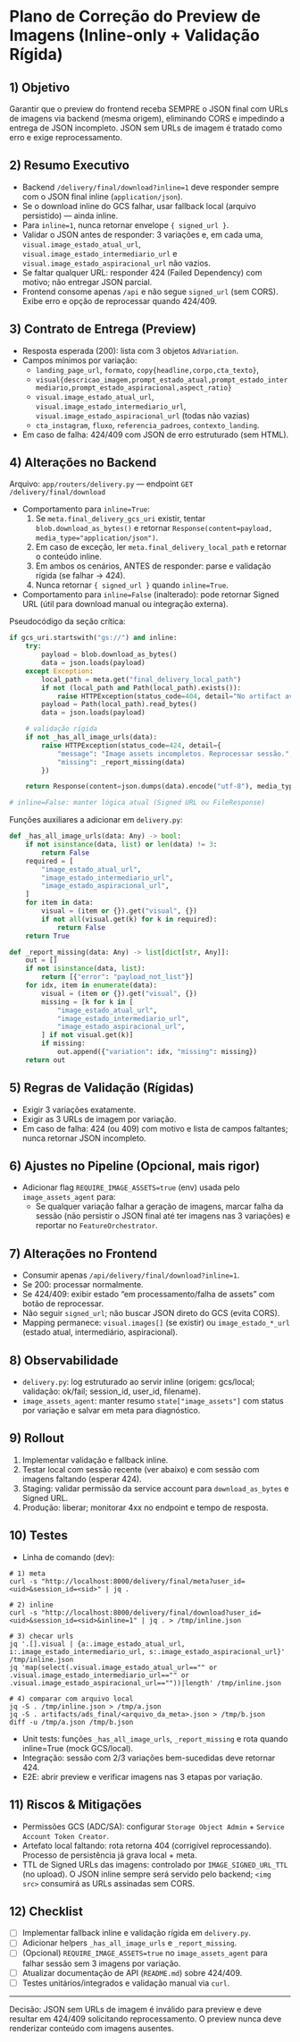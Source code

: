 # Plano de Correção do Preview de Imagens (Inline-only + Validação Rígida)

## 1) Objetivo
Garantir que o preview do frontend receba SEMPRE o JSON final com URLs de imagens via backend (mesma origem), eliminando CORS e impedindo a entrega de JSON incompleto. JSON sem URLs de imagem é tratado como erro e exige reprocessamento.

## 2) Resumo Executivo
- Backend `/delivery/final/download?inline=1` deve responder sempre com o JSON final inline (`application/json`).
- Se o download inline do GCS falhar, usar fallback local (arquivo persistido) — ainda inline.
- Para `inline=1`, nunca retornar envelope `{ signed_url }`.
- Validar o JSON antes de responder: 3 variações e, em cada uma, `visual.image_estado_atual_url`, `visual.image_estado_intermediario_url` e `visual.image_estado_aspiracional_url` não vazios.
- Se faltar qualquer URL: responder 424 (Failed Dependency) com motivo; não entregar JSON parcial.
- Frontend consome apenas `/api` e não segue `signed_url` (sem CORS). Exibe erro e opção de reprocessar quando 424/409.

## 3) Contrato de Entrega (Preview)
- Resposta esperada (200): lista com 3 objetos `AdVariation`.
- Campos mínimos por variação:
  - `landing_page_url`, `formato`, `copy{headline,corpo,cta_texto}`,
  - `visual{descricao_imagem,prompt_estado_atual,prompt_estado_intermediario,prompt_estado_aspiracional,aspect_ratio}`
  - `visual.image_estado_atual_url`, `visual.image_estado_intermediario_url`, `visual.image_estado_aspiracional_url` (todas não vazias)
  - `cta_instagram`, `fluxo`, `referencia_padroes`, `contexto_landing`.
- Em caso de falha: 424/409 com JSON de erro estruturado (sem HTML).

## 4) Alterações no Backend
Arquivo: `app/routers/delivery.py` — endpoint `GET /delivery/final/download`

- Comportamento para `inline=True`:
  1. Se `meta.final_delivery_gcs_uri` existir, tentar `blob.download_as_bytes()` e retornar `Response(content=payload, media_type="application/json")`.
  2. Em caso de exceção, ler `meta.final_delivery_local_path` e retornar o conteúdo inline.
  3. Em ambos os cenários, ANTES de responder: parse e validação rígida (se falhar → 424).
  4. Nunca retornar `{ signed_url }` quando `inline=True`.
- Comportamento para `inline=False` (inalterado): pode retornar Signed URL (útil para download manual ou integração externa).

Pseudocódigo da seção crítica:
```python
if gcs_uri.startswith("gs://") and inline:
    try:
        payload = blob.download_as_bytes()
        data = json.loads(payload)
    except Exception:
        local_path = meta.get("final_delivery_local_path")
        if not (local_path and Path(local_path).exists()):
            raise HTTPException(status_code=404, detail="No artifact available for download")
        payload = Path(local_path).read_bytes()
        data = json.loads(payload)

    # validação rígida
    if not _has_all_image_urls(data):
        raise HTTPException(status_code=424, detail={
            "message": "Image assets incompletos. Reprocessar sessão.",
            "missing": _report_missing(data)
        })

    return Response(content=json.dumps(data).encode("utf-8"), media_type="application/json")

# inline=False: manter lógica atual (Signed URL ou FileResponse)
```

Funções auxiliares a adicionar em `delivery.py`:
```python
def _has_all_image_urls(data: Any) -> bool:
    if not isinstance(data, list) or len(data) != 3:
        return False
    required = [
        "image_estado_atual_url",
        "image_estado_intermediario_url",
        "image_estado_aspiracional_url",
    ]
    for item in data:
        visual = (item or {}).get("visual", {})
        if not all(visual.get(k) for k in required):
            return False
    return True

def _report_missing(data: Any) -> list[dict[str, Any]]:
    out = []
    if not isinstance(data, list):
        return [{"error": "payload_not_list"}]
    for idx, item in enumerate(data):
        visual = (item or {}).get("visual", {})
        missing = [k for k in [
            "image_estado_atual_url",
            "image_estado_intermediario_url",
            "image_estado_aspiracional_url",
        ] if not visual.get(k)]
        if missing:
            out.append({"variation": idx, "missing": missing})
    return out
```

## 5) Regras de Validação (Rígidas)
- Exigir 3 variações exatamente.
- Exigir as 3 URLs de imagem por variação.
- Em caso de falha: 424 (ou 409) com motivo e lista de campos faltantes; nunca retornar JSON incompleto.

## 6) Ajustes no Pipeline (Opcional, mais rigor)
- Adicionar flag `REQUIRE_IMAGE_ASSETS=true` (env) usada pelo `image_assets_agent` para:
  - Se qualquer variação falhar a geração de imagens, marcar falha da sessão (não persistir o JSON final até ter imagens nas 3 variações) e reportar no `FeatureOrchestrator`.

## 7) Alterações no Frontend
- Consumir apenas `/api/delivery/final/download?inline=1`.
- Se 200: processar normalmente.
- Se 424/409: exibir estado “em processamento/falha de assets” com botão de reprocessar.
- Não seguir `signed_url`; não buscar JSON direto do GCS (evita CORS).
- Mapping permanece: `visual.images[]` (se existir) ou `image_estado_*_url` (estado atual, intermediário, aspiracional).

## 8) Observabilidade
- `delivery.py`: log estruturado ao servir inline (origem: gcs/local; validação: ok/fail; session_id, user_id, filename).
- `image_assets_agent`: manter resumo `state["image_assets"]` com status por variação e salvar em meta para diagnóstico.

## 9) Rollout
1. Implementar validação e fallback inline.
2. Testar local com sessão recente (ver abaixo) e com sessão com imagens faltando (esperar 424).
3. Staging: validar permissão da service account para `download_as_bytes` e Signed URL.
4. Produção: liberar; monitorar 4xx no endpoint e tempo de resposta.

## 10) Testes
- Linha de comando (dev):
```
# 1) meta
curl -s "http://localhost:8000/delivery/final/meta?user_id=<uid>&session_id=<sid>" | jq .

# 2) inline
curl -s "http://localhost:8000/delivery/final/download?user_id=<uid>&session_id=<sid>&inline=1" | jq . > /tmp/inline.json

# 3) checar urls
jq '.[].visual | {a:.image_estado_atual_url, i:.image_estado_intermediario_url, s:.image_estado_aspiracional_url}' /tmp/inline.json
jq 'map(select(.visual.image_estado_atual_url=="" or .visual.image_estado_intermediario_url=="" or .visual.image_estado_aspiracional_url==""))|length' /tmp/inline.json

# 4) comparar com arquivo local
jq -S . /tmp/inline.json > /tmp/a.json
jq -S . artifacts/ads_final/<arquivo_da_meta>.json > /tmp/b.json
diff -u /tmp/a.json /tmp/b.json
```
- Unit tests: funções `_has_all_image_urls`, `_report_missing` e rota quando inline=True (mock GCS/local).
- Integração: sessão com 2/3 variações bem-sucedidas deve retornar 424.
- E2E: abrir preview e verificar imagens nas 3 etapas por variação.

## 11) Riscos & Mitigações
- Permissões GCS (ADC/SA): configurar `Storage Object Admin` + `Service Account Token Creator`.
- Artefato local faltando: rota retorna 404 (corrigível reprocessando). Processo de persistência já grava local + meta.
- TTL de Signed URLs das imagens: controlado por `IMAGE_SIGNED_URL_TTL` (no upload). O JSON inline sempre será servido pelo backend; `<img src>` consumirá as URLs assinadas sem CORS.

## 12) Checklist
- [ ] Implementar fallback inline e validação rígida em `delivery.py`.
- [ ] Adicionar helpers `_has_all_image_urls` e `_report_missing`.
- [ ] (Opcional) `REQUIRE_IMAGE_ASSETS=true` no `image_assets_agent` para falhar sessão sem 3 imagens por variação.
- [ ] Atualizar documentação de API (`README.md`) sobre 424/409.
- [ ] Testes unitários/integrados e validação manual via `curl`.

---

Decisão: JSON sem URLs de imagem é inválido para preview e deve resultar em 424/409 solicitando reprocessamento. O preview nunca deve renderizar conteúdo com imagens ausentes.
